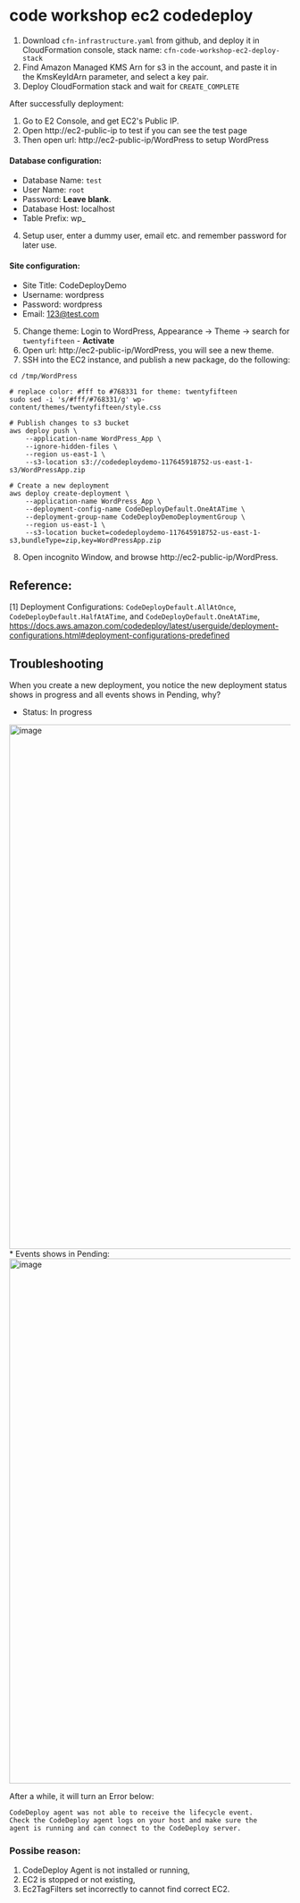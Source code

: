 # code workshop ec2 codedeploy

1. Download `cfn-infrastructure.yaml` from github, and deploy it in CloudFormation console, stack name: `cfn-code-workshop-ec2-deploy-stack`
2. Find Amazon Managed KMS Arn for s3 in the account, and paste it in the KmsKeyIdArn parameter, and select a key pair.
3. Deploy CloudFormation stack and wait for `CREATE_COMPLETE`

After successfully deployment:
1. Go to E2 Console, and get EC2's Public IP.
2. Open http://ec2-public-ip to test if you can see the test page
3. Then open url: http://ec2-public-ip/WordPress to setup WordPress
#### Database configuration:
* Database Name: `test`
* User Name: `root`
* Password: **Leave blank**.
* Database Host: localhost
* Table Prefix: wp_

4. Setup user, enter a dummy user, email etc. and remember password for later use.
#### Site configuration:
* Site Title: CodeDeployDemo
* Username: wordpress
* Password: wordpress
* Email: 123@test.com

5. Change theme: Login to WordPress, Appearance -> Theme -> search for `twentyfifteen` - **Activate**
6. Open url: http://ec2-public-ip/WordPress, you will see a new theme.
7. SSH into the EC2 instance, and publish a new package, do the following:
```
cd /tmp/WordPress

# replace color: #fff to #768331 for theme: twentyfifteen
sudo sed -i 's/#fff/#768331/g' wp-content/themes/twentyfifteen/style.css

# Publish changes to s3 bucket
aws deploy push \
    --application-name WordPress_App \
    --ignore-hidden-files \
    --region us-east-1 \
    --s3-location s3://codedeploydemo-117645918752-us-east-1-s3/WordPressApp.zip

# Create a new deployment
aws deploy create-deployment \
    --application-name WordPress_App \
    --deployment-config-name CodeDeployDefault.OneAtATime \
    --deployment-group-name CodeDeployDemoDeploymentGroup \
    --region us-east-1 \
    --s3-location bucket=codedeploydemo-117645918752-us-east-1-s3,bundleType=zip,key=WordPressApp.zip
```

8. Open incognito Window, and browse http://ec2-public-ip/WordPress.


## Reference:
[1] Deployment Configurations: `CodeDeployDefault.AllAtOnce`, `CodeDeployDefault.HalfAtATime`, and `CodeDeployDefault.OneAtATime`, 
https://docs.aws.amazon.com/codedeploy/latest/userguide/deployment-configurations.html#deployment-configurations-predefined


## Troubleshooting
When you create a new deployment, you notice the new deployment status shows in progress and all events shows in Pending, why?
* Status: In progress
<img width="938" alt="image" src="https://github.com/aws-k68pex/code-training-ec2-deploy/assets/104741984/bd18e572-d187-4634-8969-95d8c20f6795">
* Events shows in Pending:
<img width="939" alt="image" src="https://github.com/aws-k68pex/code-training-ec2-deploy/assets/104741984/f7f4b01e-00a6-4a81-82b6-7e92888102e1">

After a while, it will turn an Error below:
```
CodeDeploy agent was not able to receive the lifecycle event.
Check the CodeDeploy agent logs on your host and make sure the
agent is running and can connect to the CodeDeploy server.
```

### Possibe reason:
1. CodeDeploy Agent is not installed or running,
2. EC2 is stopped or not existing,
3. Ec2TagFilters set incorrectly to cannot find correct EC2.

